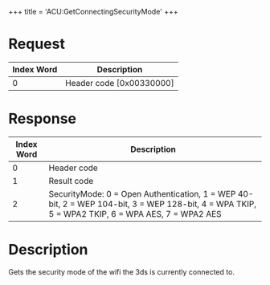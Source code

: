 +++
title = 'ACU:GetConnectingSecurityMode'
+++

# Request

| Index Word | Description                |
|------------|----------------------------|
| 0          | Header code \[0x00330000\] |

# Response

| Index Word | Description                                                                                                                                     |
|------------|-------------------------------------------------------------------------------------------------------------------------------------------------|
| 0          | Header code                                                                                                                                     |
| 1          | Result code                                                                                                                                     |
| 2          | SecurityMode: 0 = Open Authentication, 1 = WEP 40-bit, 2 = WEP 104-bit, 3 = WEP 128-bit, 4 = WPA TKIP, 5 = WPA2 TKIP, 6 = WPA AES, 7 = WPA2 AES |

# Description

Gets the security mode of the wifi the 3ds is currently connected to.
